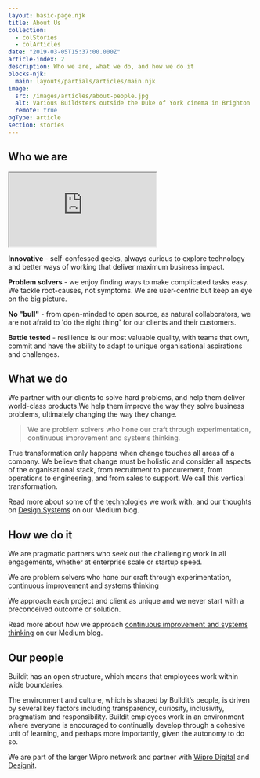 ```yaml
---
layout: basic-page.njk
title: About Us
collection:
  - colStories
  - colArticles
date: "2019-03-05T15:37:00.000Z"
article-index: 2
description: Who we are, what we do, and how we do it
blocks-njk:
  main: layouts/partials/articles/main.njk
image:
  src: /images/articles/about-people.jpg
  alt: Various Buildsters outside the Duke of York cinema in Brighton
  remote: true
ogType: article
section: stories
---
```

## Who we are
<div class="web-c-video-player">
  <iframe src="https://www.youtube-nocookie.com/embed/E_MIWWwnd60" allow="accelerometer; autoplay; encrypted-media; gyroscope; picture-in-picture" allowfullscreen></iframe>
</div>

**Innovative** - self-confessed geeks, always curious to explore technology and better ways of working that deliver maximum business impact.

**Problem solvers** - we enjoy finding ways to make complicated tasks easy. We tackle root-causes, not symptoms. We are user-centric but keep an eye on the big picture.

**No "bull"** - from open-minded to open source, as natural collaborators, we are not afraid to 'do the right thing' for our clients and their customers.

**Battle tested** - resilience is our most valuable quality, with teams that own, commit and have the ability to adapt to unique organisational aspirations and challenges.


## What we do
We partner with our clients to solve hard problems, and help them deliver world-class products.We help them improve the way they solve business problems, ultimately changing the way they change.

> We are problem solvers who hone our craft through experimentation, continuous improvement and systems thinking.

True transformation only happens when change touches all areas of a company. We believe that change must be holistic and consider all aspects of the organisational stack, from recruitment to procurement, from operations to engineering, and from sales to support. We call this vertical transformation.

Read more about some of the [technologies](https://medium.com/buildit/technology/home) we work with, and our thoughts on [Design Systems](https://medium.com/buildit/design-systems/home) on our Medium blog.

## How we do it
We are pragmatic partners who seek out the challenging work in all engagements, whether at enterprise scale or startup speed.

We are problem solvers who hone our craft through experimentation, continuous improvement and systems thinking

We approach each project and client as unique and we never start with a preconceived outcome or solution.

Read more about how we approach [continuous improvement and systems thinking](https://medium.com/buildit/org-change/home) on our Medium blog.

## Our people
Buildit has an open structure, which means that employees work within wide boundaries.

The environment and culture, which is shaped by Buildit’s people, is driven by several key factors including transparency, curiosity, inclusivity, pragmatism and responsibility. Buildit employees work in an environment where everyone is encouraged to continually develop through a cohesive unit of learning, and perhaps more importantly, given the autonomy to do so.

We are part of the larger Wipro network and partner with [Wipro Digital](https://wiprodigital.com/) and [Designit](https://designit.com/).